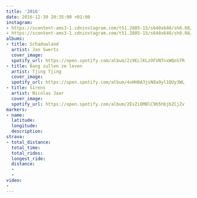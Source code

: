 ```yaml
---
title: '2016'
date: 2016-12-30 20:35:00 +01:00
instagram:
- https://scontent-ams3-1.cdninstagram.com/t51.2885-15/s640x640/sh0.08/e35/c109.0.862.862/12353903_966212586787148_873100444_n.jpg
- https://scontent-ams3-1.cdninstagram.com/t51.2885-15/s640x640/sh0.08/e35/10449057_1577548859233730_495826376_n.jpg
albums:
- title: Schaduwland
  artist: Jan Swerts
  cover_image: 
  spotify_url: https://open.spotify.com/album/2z9ELlKLzOFVNTnxWQoSfR
- title: Bang zullen ze leven
  artist: Tjing Tjing
  cover_image: 
  spotify_url: https://open.spotify.com/album/4oHH0A3jsN8a9yl1QUy3WL
- title: Sirens
  artist: Nicolas Jaar
  cover_image: 
  spotify_url: https://open.spotify.com/album/2EvZiOMBlC9b5hbjbZCjZv
markers:
- name: 
  latitude: 
  longitude: 
  description: 
strava:
- total_distance: 
  total_time: 
  total_rides: 
  longest_ride: 
  distance:
  - 
  - 
video:
- 
---
```


